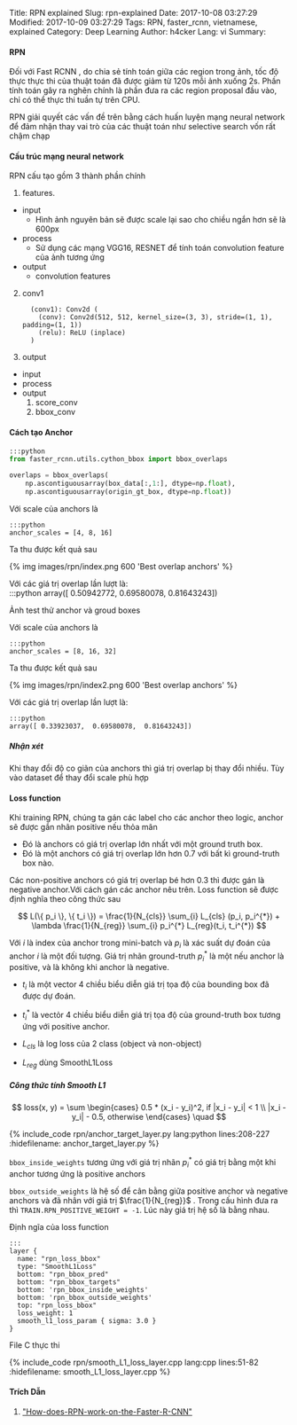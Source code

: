 Title: RPN explained
Slug: rpn-explained
Date: 2017-10-08 03:27:29
Modified: 2017-10-09 03:27:29
Tags: RPN, faster_rcnn, vietnamese, explained
Category: Deep Learning
Author: h4cker
Lang: vi
Summary: 

#### RPN

Đối với Fast RCNN , do chia sẻ tính toán giữa các region trong ảnh, tốc độ thực thực thi của thuật toán đã được giảm từ 120s mỗi ảnh xuống 2s. Phần tính toán gây ra nghẽn chính là phần đưa ra các region proposal đầu vào, chỉ có thể thực thi tuần tự trên CPU. 



RPN giải quyết các vấn đề trên bằng cách huấn luyện mạng neural network để đảm nhận thay vai trò của các thuật toán như selective search vốn rất chậm chạp

#### Cấu trúc mạng neural network 

RPN cấu tạo gồm 3 thành phần chính

1. features. 
  - input
    + Hình ảnh nguyên bản sẽ được scale lại sao cho chiều ngắn hơn sẽ là 600px
  - process
    + Sử dụng các mạng VGG16, RESNET để tính toán convolution feature của ảnh tương ứng
  - output 
    + convolution features

2. conv1

	  ```
	    (conv1): Conv2d (
	      (conv): Conv2d(512, 512, kernel_size=(3, 3), stride=(1, 1), padding=(1, 1))
	      (relu): ReLU (inplace)
	    )
	  ```

3. output
  - input
  - process
  - output
    1. score_conv
    2. bbox_conv 

#### Cách tạo Anchor  




```python
:::python
from faster_rcnn.utils.cython_bbox import bbox_overlaps

overlaps = bbox_overlaps(
    np.ascontiguousarray(box_data[:,1:], dtype=np.float),
    np.ascontiguousarray(origin_gt_box, dtype=np.float))
```


Với scale của anchors là 

	:::python
	anchor_scales = [4, 8, 16]

Ta thu được kết quả sau 

{% img  images/rpn/index.png 600  'Best overlap anchors' %}

Với các giá trị overlap lần lượt là:
​	
	:::python
	array([ 0.50942772,  0.69580078,  0.81643243])


Ảnh test thử anchor và groud boxes



Với scale của anchors là 

	:::python
	anchor_scales = [8, 16, 32]

Ta thu được kết quả sau 

{% img  images/rpn/index2.png 600  'Best overlap anchors' %}

Với các giá trị overlap lần lượt là:

	:::python	
	array([ 0.33923037,  0.69580078,  0.81643243])


##### Nhận xét 

Khi thay đổi độ co giãn của anchors thì giá trị overlap bị thay đổi nhiều. Tùy vào dataset để thay đổi scale phù hợp        


#### Loss function

Khi training RPN, chúng ta gán các label cho các anchor theo logic, anchor sẽ được gắn nhãn positive nếu thỏa mãn

- Đó là anchors có giá trị overlap lớn nhất với một ground truth box.
- Đó là một anchors có giá trị overlap lớn hơn 0.7 với bất kì ground-truth box nào.

Các non-positive anchors có giá trị overlap bé hơn 0.3 thì được gán là negative anchor.Với cách gán các anchor nêu trên. Loss function sẽ được định nghĩa theo công thức sau 

$$
L(\{ p_i \}, \{ t_i \}) = \frac{1}{N_{cls}} \sum_{i} L_{cls} (p_i, p_i^{*}) + \lambda \frac{1}{N_{reg}} \sum_{i} p_i^{*} L_{reg}(t_i, t_i^{*})
$$

Với $i$ là index của anchor trong mini-batch và $p_i$ là xác suất dự đoán của anchor $i$ là một đối tượng. Giá trị nhãn ground-truth $p_i^{*}$ là một nếu anchor là positive, và là không khi anchor là negative.

- $t_i$ là một vector 4 chiều biểu diễn giá trị tọa độ của bounding box đã được dự đoán. 
- $t_i^{*}$ là vectỏr 4 chiều biểu diễn giá trị tọa độ của ground-truth box tương ứng với positive anchor.

- $L_{cls}$ là log loss của 2 class (object và non-object) 
- $L_{reg}$ dùng SmoothL1Loss




##### Công thức tính Smooth L1

$$
loss(x, y) = \sum \begin{cases} 
		0.5 * (x_i - y_i)^2, if |x_i - y_i| < 1 \\  
		|x_i - y_i| - 0.5,   otherwise   
        \end{cases} \quad
$$

{% include_code rpn/anchor_target_layer.py lang:python lines:208-227 :hidefilename: anchor_target_layer.py %}

`bbox_inside_weights` tương ứng với giá trị nhãn $p_{i}^{*}$ có giá trị bằng một khi anchor tương ứng là positive anchors

`bbox_outside_weights`  là hệ số để cân bằng giữa positive anchor và negative anchors  và đã nhân với giá trị  $\frac{1}{N_{reg}}$ . Trong cấu hình đưa ra thì `TRAIN.RPN_POSITIVE_WEIGHT = -1`. Lúc này giá trị hệ số là bằng nhau.





Định ngĩa của loss function

	:::
	layer {
	  name: "rpn_loss_bbox"
	  type: "SmoothL1Loss"
	  bottom: "rpn_bbox_pred"
	  bottom: "rpn_bbox_targets"
	  bottom: 'rpn_bbox_inside_weights'
	  bottom: 'rpn_bbox_outside_weights'
	  top: "rpn_loss_bbox"
	  loss_weight: 1
	  smooth_l1_loss_param { sigma: 3.0 }
	}

File C thực thi

{% include_code rpn/smooth_L1_loss_layer.cpp lang:cpp lines:51-82 :hidefilename: smooth_L1_loss_layer.cpp %}


#### Trích Dẫn

1. ["How-does-RPN-work-on-the-Faster-R-CNN"](https://www.quora.com/How-does-RPN-work-on-the-Faster-R-CNN?no_redirect=1 "How-does-RPN-work-on-the-Faster-R-CNN")
